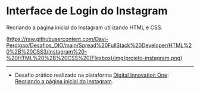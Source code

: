 # Interface de Login do Instagram
Recriando a página inicial do Instagram utilizando HTML e CSS.

(https://raw.githubusercontent.com/Davi-Perdigao/Desafios_DIO/main/Spread%20FullStack%20Developer/HTML%20%2B%20CSS3/Instagram%20-%20HTML%20%2B%20CSS%20(Flexbox)/img/projeto-instagram.png)

------------

- Desafio prático realizado na plataforma [Digital Innovation One](https://web.digitalinnovation.one/home "Digital Innovation One"): [Recriando a página inicial do Instagram](https://web.digitalinnovation.one/lab/recriando-a-pagina-inicial-do-instagram/learning/35838848-f99e-473c-9201-816d046ebf12 "Recriando a página inicial do Instagram").
